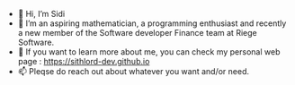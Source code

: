 - 👋 Hi, I’m Sidi
- 👀 I’m an aspiring mathematician, a programming enthusiast and recently a new member of the Software developer Finance team at Riege Software.
- 🌟 If you want to learn more about me, you can check my personal web page : https://sithlord-dev.github.io
- 📫 Pleqse do reach out about whatever you want and/or need.

<!---
sidi-rie/sidi-rie is a ✨ special ✨ repository because its `README.md` (this file) appears on your GitHub profile.
You can click the Preview link to take a look at your changes.
--->
